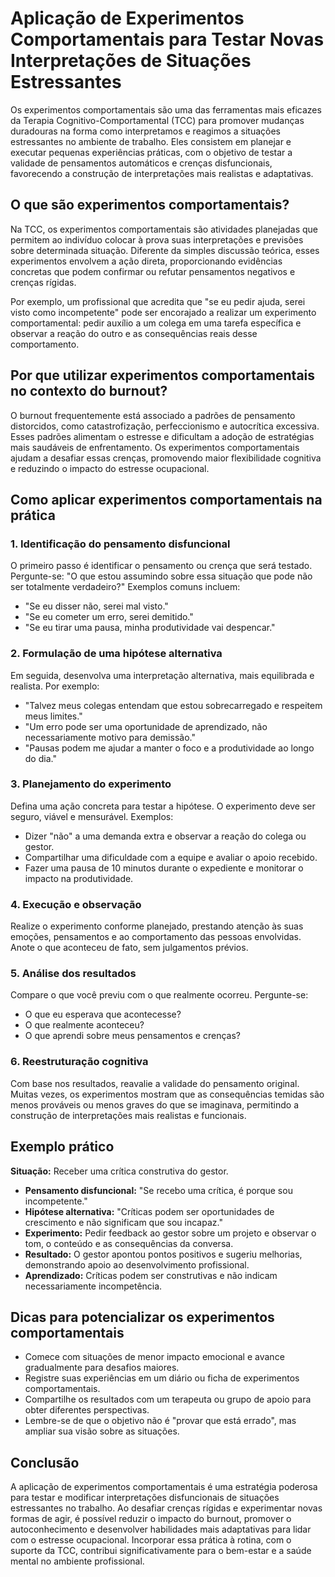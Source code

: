 # Aplicação de Experimentos Comportamentais para Testar Novas Interpretações de Situações Estressantes

Os experimentos comportamentais são uma das ferramentas mais eficazes da Terapia Cognitivo-Comportamental (TCC) para promover mudanças duradouras na forma como interpretamos e reagimos a situações estressantes no ambiente de trabalho. Eles consistem em planejar e executar pequenas experiências práticas, com o objetivo de testar a validade de pensamentos automáticos e crenças disfuncionais, favorecendo a construção de interpretações mais realistas e adaptativas.

## O que são experimentos comportamentais?

Na TCC, os experimentos comportamentais são atividades planejadas que permitem ao indivíduo colocar à prova suas interpretações e previsões sobre determinada situação. Diferente da simples discussão teórica, esses experimentos envolvem a ação direta, proporcionando evidências concretas que podem confirmar ou refutar pensamentos negativos e crenças rígidas.

Por exemplo, um profissional que acredita que "se eu pedir ajuda, serei visto como incompetente" pode ser encorajado a realizar um experimento comportamental: pedir auxílio a um colega em uma tarefa específica e observar a reação do outro e as consequências reais desse comportamento.

## Por que utilizar experimentos comportamentais no contexto do burnout?

O burnout frequentemente está associado a padrões de pensamento distorcidos, como catastrofização, perfeccionismo e autocrítica excessiva. Esses padrões alimentam o estresse e dificultam a adoção de estratégias mais saudáveis de enfrentamento. Os experimentos comportamentais ajudam a desafiar essas crenças, promovendo maior flexibilidade cognitiva e reduzindo o impacto do estresse ocupacional.

## Como aplicar experimentos comportamentais na prática

### 1. Identificação do pensamento disfuncional

O primeiro passo é identificar o pensamento ou crença que será testado. Pergunte-se: "O que estou assumindo sobre essa situação que pode não ser totalmente verdadeiro?" Exemplos comuns incluem:

- "Se eu disser não, serei mal visto."
- "Se eu cometer um erro, serei demitido."
- "Se eu tirar uma pausa, minha produtividade vai despencar."

### 2. Formulação de uma hipótese alternativa

Em seguida, desenvolva uma interpretação alternativa, mais equilibrada e realista. Por exemplo:

- "Talvez meus colegas entendam que estou sobrecarregado e respeitem meus limites."
- "Um erro pode ser uma oportunidade de aprendizado, não necessariamente motivo para demissão."
- "Pausas podem me ajudar a manter o foco e a produtividade ao longo do dia."

### 3. Planejamento do experimento

Defina uma ação concreta para testar a hipótese. O experimento deve ser seguro, viável e mensurável. Exemplos:

- Dizer "não" a uma demanda extra e observar a reação do colega ou gestor.
- Compartilhar uma dificuldade com a equipe e avaliar o apoio recebido.
- Fazer uma pausa de 10 minutos durante o expediente e monitorar o impacto na produtividade.

### 4. Execução e observação

Realize o experimento conforme planejado, prestando atenção às suas emoções, pensamentos e ao comportamento das pessoas envolvidas. Anote o que aconteceu de fato, sem julgamentos prévios.

### 5. Análise dos resultados

Compare o que você previu com o que realmente ocorreu. Pergunte-se:

- O que eu esperava que acontecesse?
- O que realmente aconteceu?
- O que aprendi sobre meus pensamentos e crenças?

### 6. Reestruturação cognitiva

Com base nos resultados, reavalie a validade do pensamento original. Muitas vezes, os experimentos mostram que as consequências temidas são menos prováveis ou menos graves do que se imaginava, permitindo a construção de interpretações mais realistas e funcionais.

## Exemplo prático

**Situação:** Receber uma crítica construtiva do gestor.

- **Pensamento disfuncional:** "Se recebo uma crítica, é porque sou incompetente."
- **Hipótese alternativa:** "Críticas podem ser oportunidades de crescimento e não significam que sou incapaz."
- **Experimento:** Pedir feedback ao gestor sobre um projeto e observar o tom, o conteúdo e as consequências da conversa.
- **Resultado:** O gestor apontou pontos positivos e sugeriu melhorias, demonstrando apoio ao desenvolvimento profissional.
- **Aprendizado:** Críticas podem ser construtivas e não indicam necessariamente incompetência.

## Dicas para potencializar os experimentos comportamentais

- Comece com situações de menor impacto emocional e avance gradualmente para desafios maiores.
- Registre suas experiências em um diário ou ficha de experimentos comportamentais.
- Compartilhe os resultados com um terapeuta ou grupo de apoio para obter diferentes perspectivas.
- Lembre-se de que o objetivo não é "provar que está errado", mas ampliar sua visão sobre as situações.

## Conclusão

A aplicação de experimentos comportamentais é uma estratégia poderosa para testar e modificar interpretações disfuncionais de situações estressantes no trabalho. Ao desafiar crenças rígidas e experimentar novas formas de agir, é possível reduzir o impacto do burnout, promover o autoconhecimento e desenvolver habilidades mais adaptativas para lidar com o estresse ocupacional. Incorporar essa prática à rotina, com o suporte da TCC, contribui significativamente para o bem-estar e a saúde mental no ambiente profissional.